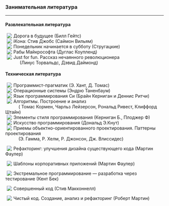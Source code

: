 <h3>Занимательная литература</h3>
<hr>
<h4> Развлекательная литература </h4>
<img src="https://habrastorage.org/files/af5/b7d/024/af5b7d0247ab4d4ab965e2b61839a5c3.png" align="left" hspace="5"/>
Дорога в будущее (Билл Гейтс) <br>

<img src="https://habrastorage.org/files/af5/b7d/024/af5b7d0247ab4d4ab965e2b61839a5c3.png" align="left" hspace="5"/>
iКона: Стив Джобс (Саймон Вильям) <br>

<img src="https://habrastorage.org/files/af5/b7d/024/af5b7d0247ab4d4ab965e2b61839a5c3.png" align="left" hspace="5"/>
Понедельник начинается в субботу (Стругацкие) <br>

<img src="https://habrastorage.org/files/af5/b7d/024/af5b7d0247ab4d4ab965e2b61839a5c3.png" align="left" hspace="5"/>
Рабы Майкрософта (Дуглас Коупленд) <br>

<img src="https://habrastorage.org/files/6bb/418/aa0/6bb418aa03a04d889dd2eb925d844deb.png" align="left" hspace="5"/>
Just for fun. Рассказ нечаянного революционера <br>
&emsp;&emsp;&emsp; (Линус Торвальдс, Дэвид Даймонд) <br>

<h4> Техническая литература </h4>
<img src="https://habrastorage.org/files/af5/b7d/024/af5b7d0247ab4d4ab965e2b61839a5c3.png" align="left" hspace="5"/>
Программист-прагматик (Э. Хант, Д. Томас) <br>

<img src="https://habrastorage.org/files/af5/b7d/024/af5b7d0247ab4d4ab965e2b61839a5c3.png" align="left" hspace="5"/>
Операционные системы (Эндрю Таненбаум) <br>

<img src="https://habrastorage.org/files/af5/b7d/024/af5b7d0247ab4d4ab965e2b61839a5c3.png" align="left" hspace="5"/>
Язык программирования Си (Брайн Керниган и Деннис Ритчи) <br>

<img src="https://habrastorage.org/files/af5/b7d/024/af5b7d0247ab4d4ab965e2b61839a5c3.png" align="left" hspace="5"/>
Алгоритмы. Построение и анализ <br> 
&emsp;&emsp;&emsp;( Томас Кормен, Чарльз Лейзерсон, Рональд Ривест, Клиффорд Штайн) <br>

<img src="https://habrastorage.org/files/af5/b7d/024/af5b7d0247ab4d4ab965e2b61839a5c3.png" align="left" hspace="5"/>
Элементы стиля программирования (Керниган Б., Плоджер Ф) <br>

<img src="https://habrastorage.org/files/af5/b7d/024/af5b7d0247ab4d4ab965e2b61839a5c3.png" align="left" hspace="5"/>
Искусство программирования (Дональд Э.Кнут) <br>

<img src="https://habrastorage.org/files/af5/b7d/024/af5b7d0247ab4d4ab965e2b61839a5c3.png" align="left" hspace="5"/>
Приемы объектно-ориентированного проектирования. Паттерны проектирования <br>
&emsp;&emsp;&emsp;(Э. Гамма, Р. Хелм, Р. Джонсон, Дж. Влиссидес) <br>

<img src="https://habrastorage.org/files/af5/b7d/024/af5b7d0247ab4d4ab965e2b61839a5c3.png" align="left" hspace="5"/> Рефакторинг: улучшения дизайна существующего кода (Мартин Фаулер) <br>

<img src="https://habrastorage.org/files/af5/b7d/024/af5b7d0247ab4d4ab965e2b61839a5c3.png" align="left" hspace="5"/> Шаблоны корпоративных приложений (Мартин Фаулер) <br>

<img src="https://habrastorage.org/files/af5/b7d/024/af5b7d0247ab4d4ab965e2b61839a5c3.png" align="left" hspace="5"/> Экстремальное программирование — разработка через тестирование (Кент Бек) <br>

<img src="https://habrastorage.org/files/af5/b7d/024/af5b7d0247ab4d4ab965e2b61839a5c3.png" align="left" hspace="5"/> Совершенный код (Стив Макконнелл) <br>

<img src="https://habrastorage.org/files/af5/b7d/024/af5b7d0247ab4d4ab965e2b61839a5c3.png" align="left" hspace="5"/> Чистый код. Создание, анализ и рефакторинг (Роберт Мартин) <br>
